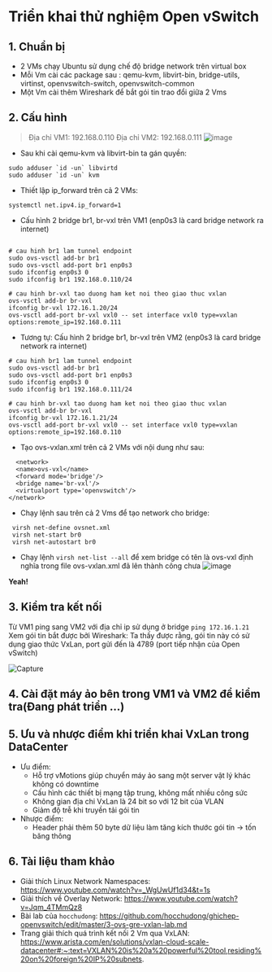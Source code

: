 # Triển khai thử nghiệm Open vSwitch 
## 1. Chuẩn bị
- 2 VMs chạy Ubuntu sử dụng chế độ bridge network trên virtual box
- Mỗi Vm cài các package sau : qemu-kvm, libvirt-bin, bridge-utils, virtinst, openvswitch-switch, openvswitch-common
- Một Vm cài thêm Wireshark để bắt gói tin trao đổi giữa 2 Vms
## 2. Cấu hình
> Địa chỉ VM1: 192.168.0.110
> Địa chỉ VM2: 192.168.0.111
![image](https://user-images.githubusercontent.com/43313369/118998614-c9271b80-b9b3-11eb-9dde-e68b42f29dc8.png)

 - Sau khi cài qemu-kvm và libvirt-bin ta gán quyền:
 ``` 
 sudo adduser `id -un` libvirtd
 sudo adduser `id -un` kvm
```
 - Thiết lập ip_forward trên cả 2 VMs:
 ```
 systemctl net.ipv4.ip_forward=1
 ```
 - Cấu hình 2 bridge br1, br-vxl trên VM1 (enp0s3 là card bridge network ra internet)
  ```
  
# cau hinh br1 lam tunnel endpoint
sudo ovs-vsctl add-br br1
sudo ovs-vsctl add-port br1 enp0s3
sudo ifconfig enp0s3 0
sudo ifconfig br1 192.168.0.110/24

# cau hinh br-vxl tao duong ham ket noi theo giao thuc vxlan
ovs-vsctl add-br br-vxl
ifconfig br-vxl 172.16.1.20/24
ovs-vsctl add-port br-vxl vxl0 -- set interface vxl0 type=vxlan options:remote_ip=192.168.0.111
  ```
  - Tương tự: Cấu hình 2 bridge  br1, br-vxl trên VM2 (enp0s3 là card bridge network ra internet)
 ```
 # cau hinh br1 lam tunnel endpoint
sudo ovs-vsctl add-br br1
sudo ovs-vsctl add-port br1 enp0s3
sudo ifconfig enp0s3 0
sudo ifconfig br1 192.168.0.111/24

# cau hinh br-vxl tao duong ham ket noi theo giao thuc vxlan
ovs-vsctl add-br br-vxl
ifconfig br-vxl 172.16.1.21/24
ovs-vsctl add-port br-vxl vxl0 -- set interface vxl0 type=vxlan options:remote_ip=192.168.0.110
 ```
 
 - Tạo ovs-vxlan.xml trên cả 2 VMs với nội dung như sau:
  ```
    <network>
    <name>ovs-vxl</name>
    <forward mode='bridge'/>
    <bridge name='br-vxl'/>
    <virtualport type='openvswitch'/>
  </network>
  ```
  - Chạy lệnh sau trên cả 2 Vms để tạo network cho bridge:
  ```
   virsh net-define ovsnet.xml
   virsh net-start br0
   virsh net-autostart br0

  ```
  - Chạy lệnh ``` virsh net-list --all ``` để xem bridge có tên là ovs-vxl định nghĩa trong file  ovs-vxlan.xml đã lên thành công chưa
   ![image](https://user-images.githubusercontent.com/43313369/118859205-2ebbcf00-b904-11eb-9b6d-0fbcefb8a16b.png)
   
   **Yeah!**
   
  ## 3. Kiểm tra kết nối
   Từ VM1 ping sang VM2 với địa chỉ ip sử dụng ở bridge
   ``` ping 172.16.1.21  ```  
    Xem gói tin bắt được bởi Wireshark: Ta thấy được rằng, gói tin này có sử dụng giao thức VxLan, port gửi đến là 4789 (port tiếp nhận của Open vSwitch)
    
   ![Capture](https://user-images.githubusercontent.com/43313369/118860514-b2c28680-b905-11eb-84e5-26d127a0707e.PNG)
   
   
   ## 4. Cài đặt máy ảo bên trong VM1 và VM2 để kiểm tra(Đang phát triển ...)
   ## 5. Ưu và nhược điểm khi triển khai VxLan trong DataCenter
   - Ưu điểm:
      - Hỗ trợ vMotions giúp chuyển máy ảo sang một server vật lý khác không có downtime
      - Cấu hình các thiết bị mạng tập trung, không mất nhiều công sức 
      - Không gian địa chi VxLan là 24 bit so với 12 bit của VLAN  
      - Giảm độ trễ khi truyền tải gói tin
   - Nhược điểm:
      -  Header phải thêm 50 byte dữ liệu làm tăng kích thước gói tin -> tốn băng thông
  ## 6. Tài liệu tham khảo 
  -  Giải thích Linux Network Namespaces: https://www.youtube.com/watch?v=_WgUwUf1d34&t=1s
  -  Giải thích về Overlay Network:  https://www.youtube.com/watch?v=Jqm_4TMmQz8
  -  Bài lab của ``` hocchudong ```: https://github.com/hocchudong/ghichep-openvswitch/edit/master/3-ovs-gre-vxlan-lab.md
  -  Trang giải thích quá trình kết nối 2 Vm qua VxLAN: https://www.arista.com/en/solutions/vxlan-cloud-scale-datacenter#:~:text=VXLAN%20is%20a%20powerful%20tool,residing%20on%20foreign%20IP%20subnets.
  

